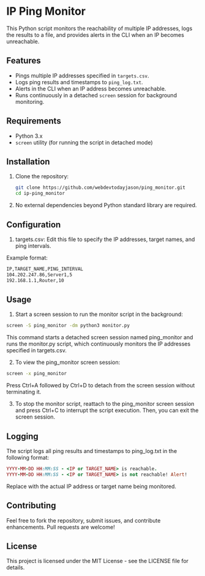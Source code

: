 # IP Ping Monitor

This Python script monitors the reachability of multiple IP addresses, logs the results to a file, and provides alerts in the CLI when an IP becomes unreachable.

## Features

- Pings multiple IP addresses specified in `targets.csv`.
- Logs ping results and timestamps to `ping_log.txt`.
- Alerts in the CLI when an IP address becomes unreachable.
- Runs continuously in a detached `screen` session for background monitoring.

## Requirements

- Python 3.x
- `screen` utility (for running the script in detached mode)

## Installation

1. Clone the repository:

   ```bash
   git clone https://github.com/webdevtodayjason/ping_monitor.git
   cd ip-ping_monitor
   ```
2. No external dependencies beyond Python standard library are required.
## Configuration
1. targets.csv: Edit this file to specify the IP addresses, target names, and ping intervals.

Example format:
   ```bash
  IP,TARGET_NAME,PING_INTERVAL
  104.202.247.86,Server1,5
  192.168.1.1,Router,10
  ```
## Usage
1. Start a screen session to run the monitor script in the background:
  ```bash
screen -S ping_monitor -dm python3 monitor.py
```
This command starts a detached screen session named ping_monitor and runs the monitor.py script, which continuously monitors the IP addresses specified in targets.csv.

2. To view the ping_monitor screen session:
```bash
screen -x ping_monitor
```
Press Ctrl+A followed by Ctrl+D to detach from the screen session without terminating it.

3. To stop the monitor script, reattach to the ping_monitor screen session and press Ctrl+C to interrupt the script execution. Then, you can exit the screen session.

## Logging
The script logs all ping results and timestamps to ping_log.txt in the following format:
```ruby
YYYY-MM-DD HH:MM:SS - <IP or TARGET_NAME> is reachable.
YYYY-MM-DD HH:MM:SS - <IP or TARGET_NAME> is not reachable! Alert!
```
Replace <IP or TARGET_NAME> with the actual IP address or target name being monitored.

## Contributing
Feel free to fork the repository, submit issues, and contribute enhancements. Pull requests are welcome!

## License
This project is licensed under the MIT License - see the LICENSE file for details.



